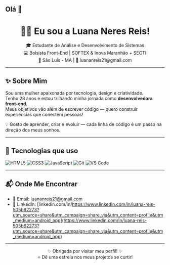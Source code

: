 ## Olá 👋

<h1 align="center">👩‍💻 Eu sou a Luana Neres Reis!</h1>

<p align="center">
  🎓 Estudante de Análise e Desenvolvimento de Sistemas <br>
  💻 Bolsista Front-End | SOFTEX & Inova Maranhão + SECTI <br>
  📍 São Luís - MA | 📧 luananreis21@gmail.com
</p>

---

## ✨ Sobre Mim

Sou uma mulher apaixonada por tecnologia, design e criatividade.  
Tenho 28 anos e estou trilhando minha jornada como **desenvolvedora front-end**.  
Meus objetivos vão além de escrever código — quero construir experiências que conectem pessoas!

💡 Gosto de aprender, criar e evoluir — cada linha de código é um passo na direção dos meus sonhos.

---

## 🚀 Tecnologias que uso

![HTML5](https://img.shields.io/badge/HTML5-E34F26?style=flat&logo=html5&logoColor=white)
![CSS3](https://img.shields.io/badge/CSS3-1572B6?style=flat&logo=css3)
![JavaScript](https://img.shields.io/badge/JavaScript-F7DF1E?style=flat&logo=javascript&logoColor=000)
![Git](https://img.shields.io/badge/Git-F05032?style=flat&logo=git)
![VS Code](https://img.shields.io/badge/VSCode-007ACC?style=flat&logo=visual-studio-code)

---

## 📬 Onde Me Encontrar

- 📧 Email: [luananreis21@gmail.com](mailto:luananreis21@gmail.com)  
- 💼 LinkedIn: [linkedin.com/in/https://www.linkedin.com/in/luana-reis-505b62273?utm_source=share&utm_campaign=share_via&utm_content=profile&utm_medium=android_app](https://www.linkedin.com/in/luana-reis-505b62273?utm_source=share&utm_campaign=share_via&utm_content=profile&utm_medium=android_app)

---

<p align="center">
✨ Obrigada por visitar meu perfil! ✨ <br>
⭐ Dê uma estrela nos meus projetos se curtir!
</p>

  
